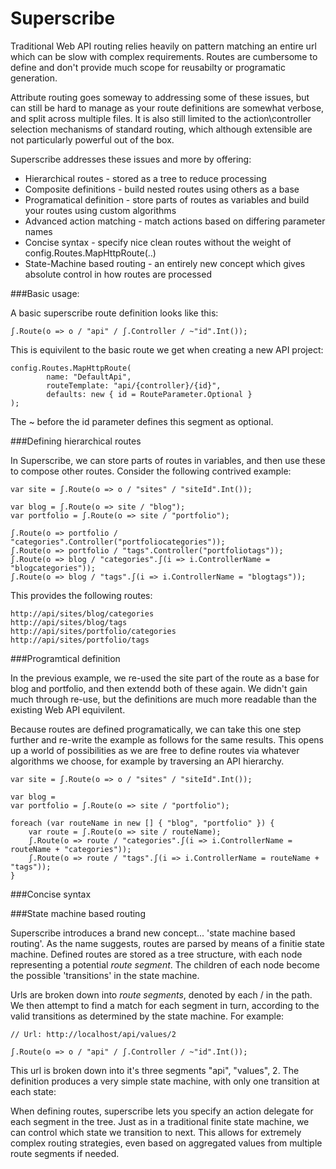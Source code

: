 Superscribe
===========

Traditional Web API routing relies heavily on pattern matching an entire url which can be slow with complex requirements. Routes are cumbersome to define and don't provide much scope for reusabilty or programatic generation.

Attribute routing goes someway to addressing some of these issues, but can still be hard to manage as your route definitions are somewhat verbose, and split across multiple files. It is also still limited to the action\controller selection mechanisms of standard routing, which although extensible are not particularly powerful out of the box.

Superscribe addresses these issues and more by offering:

* Hierarchical routes - stored as a tree to reduce processing
* Composite definitions - build nested routes using others as a base
* Programatical definition - store parts of routes as variables and build your routes using custom algorithms
* Advanced action matching - match actions based on differing parameter names
* Concise syntax - specify nice clean routes without the weight of config.Routes.MapHttpRoute(..)
* State-Machine based routing - an entirely new concept which gives absolute control in how routes are processed

###Basic usage:

A basic superscribe route definition looks like this:

    ʃ.Route(o => o / "api" / ʃ.Controller / ~"id".Int());
    
This is equivilent to the basic route we get when creating a new API project:

    config.Routes.MapHttpRoute(
            name: "DefaultApi",
            routeTemplate: "api/{controller}/{id}",
            defaults: new { id = RouteParameter.Optional }
    );

The ~ before the id parameter defines this segment as optional.

###Defining hierarchical routes

In Superscribe, we can store parts of routes in variables, and then use these to compose other routes. Consider the following contrived example:

    var site = ʃ.Route(o => o / "sites" / "siteId".Int());
    
    var blog = ʃ.Route(o => site / "blog"); 
    var portfolio = ʃ.Route(o => site / "portfolio");
    
    ʃ.Route(o => portfolio / "categories".Controller("portfoliocategories"));
    ʃ.Route(o => portfolio / "tags".Controller("portfoliotags"));
    ʃ.Route(o => blog / "categories".ʃ(i => i.ControllerName = "blogcategories"));
    ʃ.Route(o => blog / "tags".ʃ(i => i.ControllerName = "blogtags"));

This provides the following routes:

    http://api/sites/blog/categories
    http://api/sites/blog/tags
    http://api/sites/portfolio/categories
    http://api/sites/portfolio/tags

###Programtical definition

In the previous example, we re-used the site part of the route as a base for blog and portfolio, and then extendd both of these again. We didn't gain much through re-use, but the definitions are much more readable than the existing Web API equivilent.

Because routes are defined programatically, we can take this one step further and re-write the example as follows for the same results. This opens up a world of possibilities as we are free to define routes via whatever algorithms we choose, for example by traversing an API hierarchy.

    var site = ʃ.Route(o => o / "sites" / "siteId".Int());
    
    var blog =  
    var portfolio = ʃ.Route(o => site / "portfolio");
    
    foreach (var routeName in new [] { "blog", "portfolio" }) {
        var route = ʃ.Route(o => site / routeName);
        ʃ.Route(o => route / "categories".ʃ(i => i.ControllerName = routeName + "categories"));
        ʃ.Route(o => route / "tags".ʃ(i => i.ControllerName = routeName + "tags"));
    }
    
###Concise syntax
    
###State machine based routing

Superscribe introduces a brand new concept... 'state machine based routing'. As the name suggests, routes are parsed by means of a finitie state machine. Defined routes are stored as a tree structure, with each node representing a potential *route segment*. The children of each node become the possible 'transitions' in the state machine.

Urls are broken down into *route segments*, denoted by each / in the path. We then attempt to find a match for each segment in turn, according to the valid transitions as determined by the state machine. For example:

    // Url: http://localhost/api/values/2
    
    ʃ.Route(o => o / "api" / ʃ.Controller / ~"id".Int());
    
This url is broken down into it's three segments "api", "values", 2. The definition produces a very simple state machine, with only one transition at each state:






When defining routes, superscribe lets you specify an action delegate for each segment in the tree. Just as in a traditional finite state machine, we can control which state we transition to next. This allows for extremely complex routing strategies, even based on aggregated values from multiple route segments if needed.


